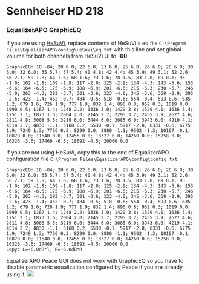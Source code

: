 # Sennheiser HD 218
### EqualizerAPO GraphicEQ
If you are using [HeSuVi](https://sourceforge.net/projects/hesuvi/), replace contents of HeSuVi's eq file `C:\Program Files\EqualizerAPO\config\HeSuVi\eq.txt` with this line and set global volume for both channels from HeSuVi UI to **-60**.
```
GraphicEQ: 10 -84; 20 6.0; 22 6.0; 23 6.0; 25 6.0; 26 6.0; 28 6.0; 30 6.0; 32 6.0; 35 5.7; 37 5.4; 40 4.8; 42 4.4; 45 3.9; 49 3.1; 52 2.6; 56 2.1; 59 1.8; 64 1.6; 68 1.6; 73 1.6; 78 1.5; 83 1.0; 89 0.1; 95 -1.0; 102 -1.8; 109 -1.8; 117 -2.0; 125 -2.9; 134 -4.3; 143 -5.6; 153 -6.6; 164 -6.5; 175 -6.9; 188 -6.9; 201 -6.6; 215 -6.3; 230 -5.7; 246 -5.0; 263 -4.3; 282 -3.7; 301 -3.6; 323 -4.0; 345 -3.6; 369 -2.9; 395 -2.6; 423 -1.4; 452 -0.7; 484 -0.5; 518 -0.6; 554 -0.4; 593 0.6; 635 1.2; 679 1.6; 726 1.9; 777 1.9; 832 1.4; 890 0.8; 952 0.3; 1019 0.0; 1090 0.5; 1167 1.4; 1248 2.2; 1336 3.0; 1429 3.8; 1529 4.1; 1636 3.4; 1751 2.1; 1873 1.6; 2004 2.0; 2145 2.7; 2295 3.2; 2455 3.9; 2627 4.6; 2811 4.8; 3008 5.5; 3219 6.0; 3444 6.0; 3685 6.0; 3943 6.0; 4219 4.1; 4514 2.7; 4830 -1.1; 5168 0.2; 5530 -0.7; 5917 -2.8; 6331 -0.6; 6775 1.9; 7249 1.3; 7756 0.3; 8299 0.0; 8880 -1.1; 9502 -1.3; 10167 -0.1; 10879 0.0; 11640 0.0; 12455 0.0; 13327 0.0; 14260 0.0; 15258 0.0; 16326 -3.6; 17469 -6.5; 18692 -4.5; 20000 0.0
```
If you are not using HeSuVi, copy this to the end of EqualizerAPO configuration file `C:\Program Files\EqualizerAPO\config\config.txt`.
```
GraphicEQ: 10 -84; 20 6.0; 22 6.0; 23 6.0; 25 6.0; 26 6.0; 28 6.0; 30 6.0; 32 6.0; 35 5.7; 37 5.4; 40 4.8; 42 4.4; 45 3.9; 49 3.1; 52 2.6; 56 2.1; 59 1.8; 64 1.6; 68 1.6; 73 1.6; 78 1.5; 83 1.0; 89 0.1; 95 -1.0; 102 -1.8; 109 -1.8; 117 -2.0; 125 -2.9; 134 -4.3; 143 -5.6; 153 -6.6; 164 -6.5; 175 -6.9; 188 -6.9; 201 -6.6; 215 -6.3; 230 -5.7; 246 -5.0; 263 -4.3; 282 -3.7; 301 -3.6; 323 -4.0; 345 -3.6; 369 -2.9; 395 -2.6; 423 -1.4; 452 -0.7; 484 -0.5; 518 -0.6; 554 -0.4; 593 0.6; 635 1.2; 679 1.6; 726 1.9; 777 1.9; 832 1.4; 890 0.8; 952 0.3; 1019 0.0; 1090 0.5; 1167 1.4; 1248 2.2; 1336 3.0; 1429 3.8; 1529 4.1; 1636 3.4; 1751 2.1; 1873 1.6; 2004 2.0; 2145 2.7; 2295 3.2; 2455 3.9; 2627 4.6; 2811 4.8; 3008 5.5; 3219 6.0; 3444 6.0; 3685 6.0; 3943 6.0; 4219 4.1; 4514 2.7; 4830 -1.1; 5168 0.2; 5530 -0.7; 5917 -2.8; 6331 -0.6; 6775 1.9; 7249 1.3; 7756 0.3; 8299 0.0; 8880 -1.1; 9502 -1.3; 10167 -0.1; 10879 0.0; 11640 0.0; 12455 0.0; 13327 0.0; 14260 0.0; 15258 0.0; 16326 -3.6; 17469 -6.5; 18692 -4.5; 20000 0.0
Copy: L=-6.0dB*l, R=-6.0dB*R
```
EqualizerAPO Peace GUI does not work with GraphicEQ so you have to disable parametric equalization configured by Peace if you are already using it.
![](https://raw.githubusercontent.com/jaakkopasanen/AutoEq/master/results/Sonoma%20Model%20One/innerfidelity/onear/Sennheiser%20HD%20218/Sennheiser%20HD%20218.png)
